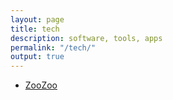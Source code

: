 ```yaml
---
layout: page
title: tech
description: software, tools, apps
permalink: "/tech/"
output: true
---
```


* [ZooZoo](ZooZoo)


